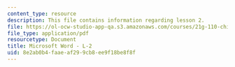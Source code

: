 ```yaml
---
content_type: resource
description: This file contains information regarding lesson 2.
file: https://ol-ocw-studio-app-qa.s3.amazonaws.com/courses/21g-110-chinese-iv-streamlined-spring-2004/8e2ab0b4faaeaf299cb8ee9f18be8f8f_MIT21G_110S04_L2.pdf
file_type: application/pdf
resourcetype: Document
title: Microsoft Word - L-2
uid: 8e2ab0b4-faae-af29-9cb8-ee9f18be8f8f
---
```

